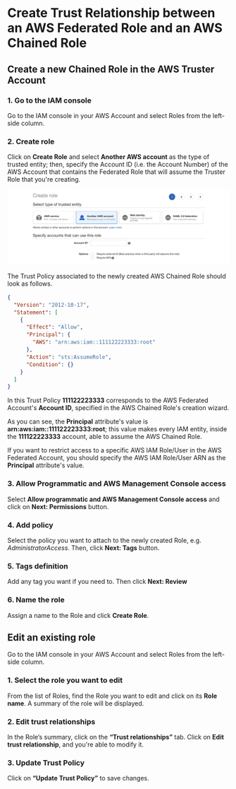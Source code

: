 # Create Trust Relationship between an AWS Federated Role and an AWS Chained Role

## Create a new Chained Role in the AWS Truster Account

### 1. Go to the IAM console
Go to the IAM console in your AWS Account and select Roles from the left-side column.

### 2. Create role
Click on **Create Role** and select **Another AWS account** as the type of trusted entity;
then, specify the Account ID (i.e. the Account Number) of the AWS Account that contains the
Federated Role that will assume the Truster Role that you're creating.

![](../../../images/tutorials/aws/iam_chained_role/AWS_IAM_CHAINED_ROLE_SETUP_TRUST_RELATIONSHIP-1.png)

The Trust Policy associated to the newly created AWS Chained Role should look as follows.

```json
{
  "Version": "2012-10-17",
  "Statement": [
    {
      "Effect": "Allow",
      "Principal": {
        "AWS": "arn:aws:iam::111122223333:root"
      },
      "Action": "sts:AssumeRole",
      "Condition": {}
    }
  ]
}
```

In this Trust Policy **111122223333** corresponds to the AWS Federated Account's **Account ID**,
specified in the AWS Chained Role's creation wizard.

As you can see, the **Principal** attribute's value is **arn:aws:iam::111122223333:root**;
this value makes every IAM entity, inside the **111122223333** account, able to assume the AWS Chained Role.

If you want to restrict access to a specific AWS IAM Role/User in the AWS Federated Account,
you should specify the AWS IAM Role/User ARN as the **Principal** attribute's value.

### 3. Allow Programmatic and AWS Management Console access
Select **Allow programmatic and AWS Management Console access** and click on **Next: Permissions** button.

### 4. Add policy
Select the policy you want to attach to the newly created Role, e.g. *AdministratorAccess*.
Then, click **Next: Tags** button.

### 5. Tags definition
Add any tag you want if you need to. Then click **Next: Review**

### 6. Name the role
Assign a name to the Role and click **Create Role**.

## Edit an existing role
Go to the IAM console in your AWS Account and select Roles from the left-side column.

### 1. Select the role you want to edit
From the list of Roles, find the Role you want to edit and click on its **Role name**.
A summary of the role will be displayed.

### 2. Edit trust relationships
In the Role’s summary, click on the **“Trust relationships”** tab.
Click on **Edit trust relationship**, and you're able to modify it.

### 3. Update Trust Policy
Click on **“Update Trust Policy”** to save changes.
